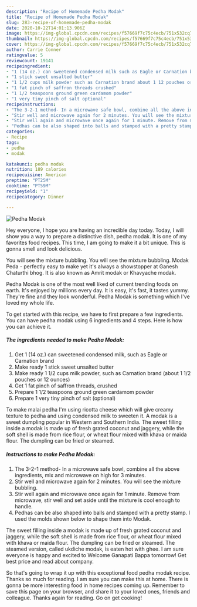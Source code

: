 ```yaml
---
description: "Recipe of Homemade Pedha Modak"
title: "Recipe of Homemade Pedha Modak"
slug: 283-recipe-of-homemade-pedha-modak
date: 2020-10-22T14:01:13.906Z
image: https://img-global.cpcdn.com/recipes/f57669f7c75c4ecb/751x532cq70/pedha-modak-recipe-main-photo.jpg
thumbnail: https://img-global.cpcdn.com/recipes/f57669f7c75c4ecb/751x532cq70/pedha-modak-recipe-main-photo.jpg
cover: https://img-global.cpcdn.com/recipes/f57669f7c75c4ecb/751x532cq70/pedha-modak-recipe-main-photo.jpg
author: Carrie Conner
ratingvalue: 5
reviewcount: 19141
recipeingredient:
- "1 (14 oz.) can sweetened condensed milk such as Eagle or Carnation brand"
- "1 stick sweet unsalted butter"
- "1 1/2 cups milk powder such as Carnation brand about 1 12 pouches or 12 ounces"
- "1 fat pinch of saffron threads crushed"
- "1 1/2 teaspoons ground green cardamom powder"
- "1 very tiny pinch of salt optional"
recipeinstructions:
- "The 3-2-1 method- In a microwave safe bowl, combine all the above ingredients, mix and microwave on high for 3 minutes."
- "Stir well and microwave again for 2 minutes. You will see the mixture bubbling."
- "Stir well again and microwave once again for 1 minute. Remove from microwave, stir well and set aside until the mixture is cool enough to handle."
- "Pedhas can be also shaped into balls and stamped with a pretty stamp. I used the molds shown below to shape them into Modak."
categories:
- Recipe
tags:
- pedha
- modak

katakunci: pedha modak 
nutrition: 189 calories
recipecuisine: American
preptime: "PT25M"
cooktime: "PT59M"
recipeyield: "1"
recipecategory: Dinner

---
```



![Pedha Modak](https://img-global.cpcdn.com/recipes/f57669f7c75c4ecb/751x532cq70/pedha-modak-recipe-main-photo.jpg)

Hey everyone, I hope you are having an incredible day today. Today, I will show you a way to prepare a distinctive dish, pedha modak. It is one of my favorites food recipes. This time, I am going to make it a bit unique. This is gonna smell and look delicious.

You will see the mixture bubbling. You will see the mixture bubbling. Modak Peda - perfectly easy to make yet it&#39;s always a showstopper at Ganesh Chaturthi bhog. It is also known as Amrit modak or Khavyache modak.

Pedha Modak is one of the most well liked of current trending foods on earth. It's enjoyed by millions every day. It is easy, it's fast, it tastes yummy. They're fine and they look wonderful. Pedha Modak is something which I've loved my whole life.


To get started with this recipe, we have to first prepare a few ingredients. You can have pedha modak using 6 ingredients and 4 steps. Here is how you can achieve it.

<!--inarticleads1-->

##### The ingredients needed to make Pedha Modak:

1. Get 1 (14 oz.) can sweetened condensed milk, such as Eagle or Carnation brand
1. Make ready 1 stick sweet unsalted butter
1. Make ready 1 1/2 cups milk powder, such as Carnation brand (about 1 1/2 pouches or 12 ounces)
1. Get 1 fat pinch of saffron threads, crushed
1. Prepare 1 1/2 teaspoons ground green cardamom powder
1. Prepare 1 very tiny pinch of salt (optional)


To make malai pedha I&#39;m using ricotta cheese which will give creamy texture to pedha and using condensed milk to sweeten it. A modak is a sweet dumpling popular in Western and Southern India. The sweet filling inside a modak is made up of fresh grated coconut and jaggery, while the soft shell is made from rice flour, or wheat flour mixed with khava or maida flour. The dumpling can be fried or steamed. 

<!--inarticleads2-->

##### Instructions to make Pedha Modak:

1. The 3-2-1 method- In a microwave safe bowl, combine all the above ingredients, mix and microwave on high for 3 minutes.
1. Stir well and microwave again for 2 minutes. You will see the mixture bubbling.
1. Stir well again and microwave once again for 1 minute. Remove from microwave, stir well and set aside until the mixture is cool enough to handle.
1. Pedhas can be also shaped into balls and stamped with a pretty stamp. I used the molds shown below to shape them into Modak.


The sweet filling inside a modak is made up of fresh grated coconut and jaggery, while the soft shell is made from rice flour, or wheat flour mixed with khava or maida flour. The dumpling can be fried or steamed. The steamed version, called ukdiche modak, is eaten hot with ghee. I am sure everyone is happy and excited to Welcome Ganapati Bappa tomorrow! Get best price and read about company. 

So that's going to wrap it up with this exceptional food pedha modak recipe. Thanks so much for reading. I am sure you can make this at home. There is gonna be more interesting food in home recipes coming up. Remember to save this page on your browser, and share it to your loved ones, friends and colleague. Thanks again for reading. Go on get cooking!
